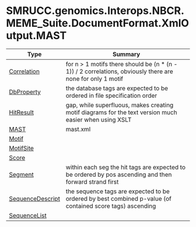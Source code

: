 ﻿
# SMRUCC.genomics.Interops.NBCR.MEME_Suite.DocumentFormat.XmlOutput.MAST

|Type|Summary|
|----|-------|
|[Correlation](./Correlation.md)|for n > 1 motifs there should be (n * (n - 1)) / 2 correlations, obviously there are none for only 1 motif|
|[DbProperty](./DbProperty.md)|the database tags are expected to be ordered in file specification order|
|[HitResult](./HitResult.md)|gap, while superfluous, makes creating motif diagrams for the text version much easier when using XSLT|
|[MAST](./MAST.md)|mast.xml|
|[Motif](./Motif.md)||
|[MotifSite](./MotifSite.md)||
|[Score](./Score.md)||
|[Segment](./Segment.md)|within each seg the hit tags are expected to be ordered by pos ascending and then forward strand first|
|[SequenceDescript](./SequenceDescript.md)|the sequence tags are expected to be ordered by best combined p-value (of contained score tags) ascending|
|[SequenceList](./SequenceList.md)||

